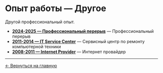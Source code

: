 # Опыт работы — Другое

Другой профессиональный опыт.

- **[2024-2025 — Профессиональный перерыв](2024-2025_-_Prof_break.md)** — Профессиональный перерыв
- **[2011-2014 — IT Service Center](2011-2014_-_IT_Service_Center.md)** — Сервисный центр по ремонту компьютерной техники
- **[2008-2011 — Internet Provider](2008-2011_-_Internet_Provider.md)** — Интернет провайдер

---

[← Вернуться на главную](../../../README.md)
